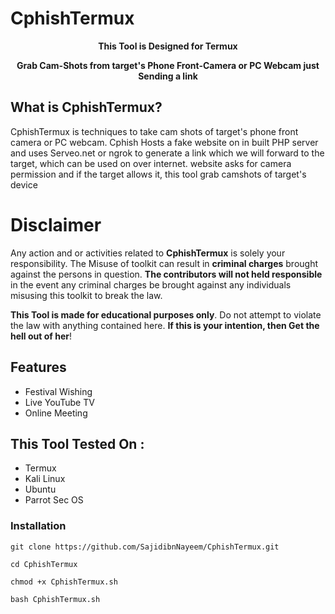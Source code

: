 # CphishTermux
<p align="center"><b>This Tool is Designed for Termux </b></p>
<p align="center"><b>Grab Cam-Shots from target's Phone Front-Camera or PC Webcam just Sending a link </b></p>

## What is CphishTermux?
CphishTermux is techniques to take cam shots of target's phone front camera or PC webcam. Cphish Hosts a fake website on in built PHP server and uses Serveo.net or ngrok to generate a link which we will forward to the target, which can be used on over internet. website asks for camera permission and if the target allows it, this tool grab camshots of target's device

# Disclaimer
<p>Any action and or activities related to <b>CphishTermux</b> is solely your responsibility. The Misuse of toolkit can result in <b>criminal charges</b> brought against the persons in question. <b>The contributors will not held responsible</b> in the event any criminal charges be brought against any individuals misusing this toolkit to break the law.</p>
<b>This Tool is made for educational purposes only</b>. Do not attempt to violate the law with anything contained here. <b>If this is your intention, then Get the hell out of her</b>!

## Features
<ul>
  <li>Festival Wishing</li>
  <li>Live YouTube TV</li>
  <li>Online Meeting</li>
</ul>


## This Tool Tested On :
<ul>
  <li>Termux</li>
  <li>Kali Linux</li>
  <li>Ubuntu</li>
  <li>Parrot Sec OS</li>
</ul>

### Installation
```
git clone https://github.com/SajidibnNayeem/CphishTermux.git
```
```
cd CphishTermux
```
```
chmod +x CphishTermux.sh
```
```
bash CphishTermux.sh
```
